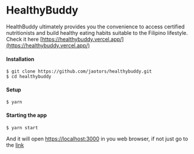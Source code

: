 # HealthyBuddy
HealthBuddy ultimately provides you the convenience to access certified nutritionists and build healthy eating habits suitable to the Filipino lifestyle. Check it here [https://healthybuddy.vercel.app/](https://healthybuddy.vercel.app/)

#### Installation

```
$ git clone https://github.com/jaotors/healthybuddy.git
$ cd healthybuddy
```

#### Setup

```
$ yarn
```

#### Starting the app

```
$ yarn start
```

And it will open [https://localhost:3000](https://localhost:3000) in you web browser, if not just go to the [link](https://localhost:3000)

